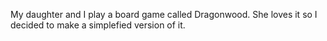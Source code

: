 My daughter and I play a board game called Dragonwood. She loves it so I decided to make a simplefied version of it. 
